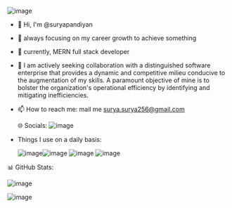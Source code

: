 
 


![image](https://github.com/suryapandiyan/suryapandiyan/assets/130633446/f2c25bf9-4fd7-40d4-bb48-e9228ef2d2e7)

   




- 👋 Hi, I'm @suryapandiyan
- 👀 always focusing on my career growth to achieve something
- 🌱  currently, MERN  full stack developer 
- 💞️  I am actively seeking collaboration with a distinguished software enterprise that provides a dynamic and competitive milieu conducive to the augmentation of my skills. A paramount objective of mine is to bolster the organization's operational efficiency by identifying and mitigating inefficiencies.
- 📫 How to reach me:  mail me   surya.surya256@gmail.com

  🌐 Socials:
  ![image](https://github.com/suryapandiyan/suryapandiyan/assets/130633446/011a6198-6732-47ec-a67e-01357c295b57)


- Things I use on a daily basis:

  ![image](https://github.com/suryapandiyan/suryapandiyan/assets/130633446/1bbc1eed-34b4-4c67-a542-d1aa1272f249)![image](https://github.com/suryapandiyan/suryapandiyan/assets/130633446/f7e488bb-1bb9-41eb-a340-f05c77942650)  ![image](https://github.com/suryapandiyan/suryapandiyan/assets/130633446/832cb52e-1e0c-4af4-a3bf-0613a1087211)  ![image](https://github.com/suryapandiyan/suryapandiyan/assets/130633446/46030324-88a9-4498-befa-a0546086a18f)


📊 GitHub Stats:

![image](https://github.com/suryapandiyan/suryapandiyan/assets/130633446/64163df2-1f4f-41dd-af05-5bea71aeea14)

![image](https://github.com/suryapandiyan/suryapandiyan/assets/130633446/20b5ad19-ec47-4593-b54e-c0bd0e676436)







 
